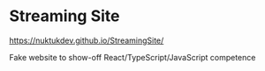 # Streaming Site
https://nuktukdev.github.io/StreamingSite/

Fake website to show-off React/TypeScript/JavaScript competence
